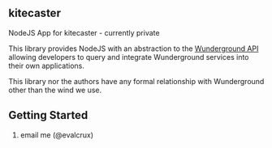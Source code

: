 kitecaster
-------
NodeJS App for kitecaster - currently private

This library provides NodeJS with an abstraction to the [Wunderground API](http://http://www.wunderground.com/weather/api/) allowing developers to query and integrate Wunderground services into their own applications.

This library nor the authors have any formal relationship with Wunderground other than the  wind we use.

## Getting Started

 1. email me (@evalcrux)
 
 